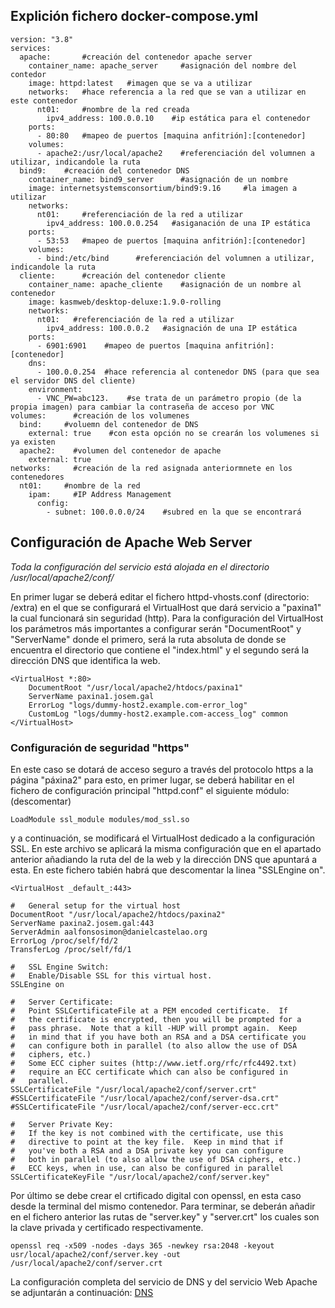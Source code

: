 ## Explición fichero docker-compose.yml

```
version: "3.8"
services:
  apache:       #creación del contenedor apache server 
    container_name: apache_server     #asignación del nombre del contedor 
    image: httpd:latest   #imagen que se va a utilizar 
    networks:   #hace referencia a la red que se van a utilizar en este contenedor
      nt01:     #nombre de la red creada
        ipv4_address: 100.0.0.10    #ip estática para el contenedor
    ports:
      - 80:80   #mapeo de puertos [maquina anfitrión]:[contenedor]
    volumes:
      - apache2:/usr/local/apache2    #referenciación del volumnen a utilizar, indicandole la ruta
  bind9:    #creación del contenedor DNS
    container_name: bind9_server      #asignación de un nombre
    image: internetsystemsconsortium/bind9:9.16     #la imagen a utilizar
    networks:
      nt01:     #referenciación de la red a utilizar
        ipv4_address: 100.0.0.254   #asiganación de una IP estática
    ports:
      - 53:53   #mapeo de puertos [maquina anfitrión]:[contenedor]
    volumes:
      - bind:/etc/bind      #referenciación del volumnen a utilizar, indicandole la ruta
  cliente:      #creación del contenedor cliente
    container_name: apache_cliente    #asignación de un nombre al contenedor
    image: kasmweb/desktop-deluxe:1.9.0-rolling
    networks:
      nt01:   #referenciación de la red a utilizar
        ipv4_address: 100.0.0.2   #asignación de una IP estática 
    ports:
      - 6901:6901    #mapeo de puertos [maquina anfitrión]:[contenedor]
    dns:
      - 100.0.0.254  #hace referencia al contenedor DNS (para que sea el servidor DNS del cliente)
    environment:
      - VNC_PW=abc123.    #se trata de un parámetro propio (de la propia imagen) para cambiar la contraseña de acceso por VNC
volumes:      #creación de los volumenes
  bind:     #voluemn del contenedor de DNS
    external: true    #con esta opción no se crearán los volumenes si ya existen
  apache2:    #volumen del contenedor de apache
    external: true
networks:     #creación de la red asignada anteriormnete en los contenedores
  nt01:     #nombre de la red 
    ipam:     #IP Address Management
      config:
        - subnet: 100.0.0.0/24    #subred en la que se encontrará
```

## Configuración de Apache Web Server
_Toda la configuración del servicio está alojada en el directorio /usr/local/apache2/conf/_

En primer lugar se deberá editar el fichero httpd-vhosts.conf (directorio: /extra) en el que se configurará el VirtualHost que dará servicio a "paxina1" 
la cual funcionará sin seguridad (http).
Para la configuración del VirtualHost los parámetros más importantes a configurar serán "DocumentRoot" y "ServerName" donde el primero,
será la ruta absoluta de donde se encuentra el directorio que contiene el "index.html" y el segundo será la dirección DNS que identifica la web.
```
<VirtualHost *:80>
    DocumentRoot "/usr/local/apache2/htdocs/paxina1"
    ServerName paxina1.josem.gal
    ErrorLog "logs/dummy-host2.example.com-error_log"
    CustomLog "logs/dummy-host2.example.com-access_log" common
</VirtualHost>
```
### Configuración de seguridad "https"

En este caso se dotará de acceso seguro a través del protocolo https a la página "páxina2" para esto, en primer lugar, se deberá habilitar en el fichero de configuración principal "httpd.conf" el siguiente módulo: (descomentar) 
```
LoadModule ssl_module modules/mod_ssl.so
```
y a continuación, se modificará el VirtualHost dedicado a la configuración SSL. En este archivo se aplicará la misma configuración que en el apartado anterior añadiando la ruta del de la web y la dirección DNS que apuntará a esta.
En este fichero tabién habrá que descomentar la linea "SSLEngine on".
```
<VirtualHost _default_:443>

#   General setup for the virtual host
DocumentRoot "/usr/local/apache2/htdocs/paxina2"
ServerName paxina2.josem.gal:443
ServerAdmin aalfonsosimon@danielcastelao.org
ErrorLog /proc/self/fd/2
TransferLog /proc/self/fd/1

#   SSL Engine Switch:
#   Enable/Disable SSL for this virtual host.
SSLEngine on

#   Server Certificate:
#   Point SSLCertificateFile at a PEM encoded certificate.  If
#   the certificate is encrypted, then you will be prompted for a
#   pass phrase.  Note that a kill -HUP will prompt again.  Keep
#   in mind that if you have both an RSA and a DSA certificate you
#   can configure both in parallel (to also allow the use of DSA
#   ciphers, etc.)
#   Some ECC cipher suites (http://www.ietf.org/rfc/rfc4492.txt)
#   require an ECC certificate which can also be configured in
#   parallel.
SSLCertificateFile "/usr/local/apache2/conf/server.crt"
#SSLCertificateFile "/usr/local/apache2/conf/server-dsa.crt"
#SSLCertificateFile "/usr/local/apache2/conf/server-ecc.crt"

#   Server Private Key:
#   If the key is not combined with the certificate, use this
#   directive to point at the key file.  Keep in mind that if
#   you've both a RSA and a DSA private key you can configure
#   both in parallel (to also allow the use of DSA ciphers, etc.)
#   ECC keys, when in use, can also be configured in parallel
SSLCertificateKeyFile "/usr/local/apache2/conf/server.key"
```
Por último se debe crear el crtificado digital con openssl, en esta caso desde la terminal del mismo contenedor. 
Para terminar, se deberán añadir en el fichero anterior las rutas de "server.key" y "server.crt" los cuales son la clave privada y certificado respectivamente. 
```
openssl req -x509 -nodes -days 365 -newkey rsa:2048 -keyout usr/local/apache2/conf/server.key -out /usr/local/apache2/conf/server.crt
```
La configuración completa del servicio de DNS y del servicio Web Apache se adjuntarán a continuación:
[DNS](https://github.com/josebernardez/apache-settings)
